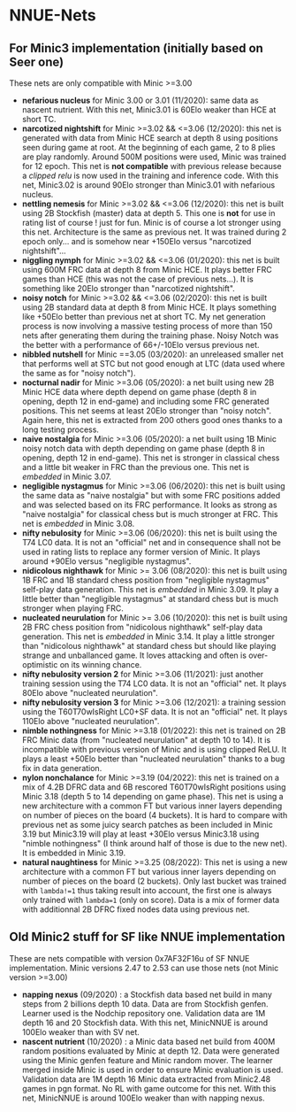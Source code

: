 # NNUE-Nets 

## For Minic3 implementation (initially based on Seer one)

These nets are only compatible with Minic >=3.00 

- **nefarious nucleus** for Minic 3.00 or 3.01 (11/2020): same data as nascent nutrient. With this net, Minic3.01 is 60Elo weaker than HCE at short TC.
- **narcotized nightshift** for Minic >=3.02 && <=3.06 (12/2020): this net is generated with data from Minic HCE search at depth 8 using positions seen during game at root. At the beginning of each game, 2 to 8 plies are play randomly. Around 500M positions were used, Minic was trained for 12 epoch. This net is **not compatible** with previous release because a *clipped relu* is now used in the training and inference code. With this net, Minic3.02 is around 90Elo stronger than Minic3.01 with nefarious nucleus.
- **nettling nemesis** for Minic >=3.02 && <=3.06 (12/2020): this net is built using 2B Stockfish (master) data at depth 5. This one is **not** for use in rating list of course ! just for fun. Minic is of course a lot stronger using this net. Architecture is the same as previous net. It was trained during 2 epoch only... and is somehow near +150Elo versus "narcotized nightshift"...
- **niggling nymph** for Minic >=3.02 && <=3.06 (01/2020): this net is built using 600M FRC data at depth 8 from Minic HCE. It plays better FRC games than HCE (this was not the case of previous nets...). It is something like 20Elo stronger than "narcotized nightshift".  
- **noisy notch** for Minic >=3.02 && <=3.06 (02/2020): this net is built using 2B standard data at depth 8 from Minic HCE. It plays something like +50Elo better than previous net at short TC. My net generation process is now involving a massive testing process of more than 150 nets after generating them during the training phase. Noisy Notch was the better with a performance of 66+/-10Elo versus previous net.
- **nibbled nutshell** for Minic ==3.05 (03/2020): an unreleased smaller net that performs well at STC but not good enough at LTC (data used where the same as for "noisy notch").
- **nocturnal nadir** for Minic >=3.06 (05/2020): a net built using new 2B Minic HCE data where depth depend on game phase (depth 8 in opening, depth 12 in end-game) and including some FRC generated positions. This net seems at least 20Elo stronger than "noisy notch". Again here, this net is extracted from 200 others good ones thanks to a long testing process.
- **naive nostalgia** for Minic >=3.06 (05/2020): a net built using 1B Minic noisy notch data with depth depending on game phase (depth 8 in opening, depth 12 in end-game). This net is stronger in classical chess and a little bit weaker in FRC than the previous one. This net is *embedded* in Minic 3.07.
- **negligible nystagmus** for Minic >=3.06 (06/2020): this net is built using the same data as "naive nostalgia" but with some FRC positions added and was selected based on its FRC performance. It looks as strong as "naive nostalgia" for classical chess but is much stronger at FRC. This net is *embedded* in Minic 3.08.
- **nifty nebulosity** for Minic >=3.06 (06/2020): this net is built using the T74 LC0 data. It is not an "official" net and in consequence shall not be used in rating lists to replace any former version of Minic. It plays around +90Elo versus "negligible nystagmus".
- **nidicolous nighthawk** for Minic >= 3.06 (08/2020): this net is built using 1B FRC and 1B standard chess position from "negligible nystagmus" self-play data generation. This net is *embedded* in Minic 3.09. It play a little better than "negligible nystagmus" at standard chess but is much stronger when playing FRC.
- **nucleated neurulation** for Minic >= 3.06 (10/2020): this net is built using 2B FRC chess position from "nidicolous nighthawk" self-play data generation. This net is *embedded* in Minic 3.14. It play a little stronger than "nidicolous nighthawk" at standard chess but should like playing strange and unballanced game. It loves attacking and often is over-optimistic on its winning chance.
- **nifty nebulosity version 2** for Minic >=3.06 (11/2021): just another training session using the T74 LC0 data. It is not an "official" net. It plays 80Elo above "nucleated neurulation".
- **nifty nebulosity version 3** for Minic >=3.06 (12/2021): a training session using the T60T70wIsRight LC0+SF data. It is not an "official" net. It plays 110Elo above "nucleated neurulation".
- **nimble nothingness** for Minic >=3.18 (01/2022): this net is trained on 2B FRC Minic data (from "nucleated neurulation" at depth 10 to 14). It is incompatible with previous version of Minic and is using clipped ReLU. It plays a least +50Elo better than "nucleated neurulation" thanks to a bug fix in data generation.
- **nylon nonchalance** for Minic >=3.19 (04/2022): this net is trained on a mix of 4.2B DFRC data and 6B rescored T60T70wIsRight positions using Minic 3.18 (depth 5 to 14 depending on game phase). This net is using a new architecture with a common FT but various inner layers depending on number of pieces on the board (4 buckets). It is hard to compare with previous net as some juicy search patches as been included in Minic 3.19 but Minic3.19 will play at least +30Elo versus Minic3.18 using "nimble nothingness" (I think around half of those is due to the new net). It is embedded in Minic 3.19.
- **natural naughtiness** for Minic >=3.25 (08/2022): This net is using a new architecture with a common FT but various inner layers depending on number of pieces on the board (2 buckets). Only last bucket was trained with `lambda!=1` thus taking result into account, the first one is always only trained with `lambda=1` (only on score). Data is a mix of former data with additionnal 2B DFRC fixed nodes data using previous net.

## Old Minic2 stuff for SF like NNUE implementation

These are nets compatible with version 0x7AF32F16u of SF NNUE implementation. Minic versions 2.47 to 2.53 can use those nets (not Minic version >=3.00)

- **napping nexus** (09/2020) : a Stockfish data based net build in many steps from 2 billions depth 10 data. Data are from Stockfish genfen. Learner used is the Nodchip repository one. Validation data are 1M depth 16 and 20 Stockfish data. With this net, MinicNNUE is around 100Elo weaker than with SV net.  
- **nascent nutrient** (10/2020) : a Minic data based net build from 400M random positions evaluated by Minic at depth 12. Data were generated using the Minic genfen feature and Minic random mover. The learner merged inside Minic is used in order to ensure Minic evaluation is used. Validation data are 1M depth 16 Minic data extracted from Minic2.48 games in pgn format. No RL with game outcome for this net. With this net, MinicNNUE is around 100Elo weaker than with napping nexus.
